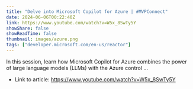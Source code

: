 ```yaml
---
title: "Delve into Microsoft Copilot for Azure | #MVPConnect"
date: 2024-06-06T00:22:40Z
link: https://www.youtube.com/watch?v=W5x_8SwTy5Y
showShare: false
showReadTime: false
thumbnail: images/azure.png
tags: ["developer.microsoft.com/en-us/reactor"]
---
```

In this session, learn how Microsoft Copilot for Azure combines the power of large language models (LLMs) with the Azure control ...

- Link to article: https://www.youtube.com/watch?v=W5x_8SwTy5Y